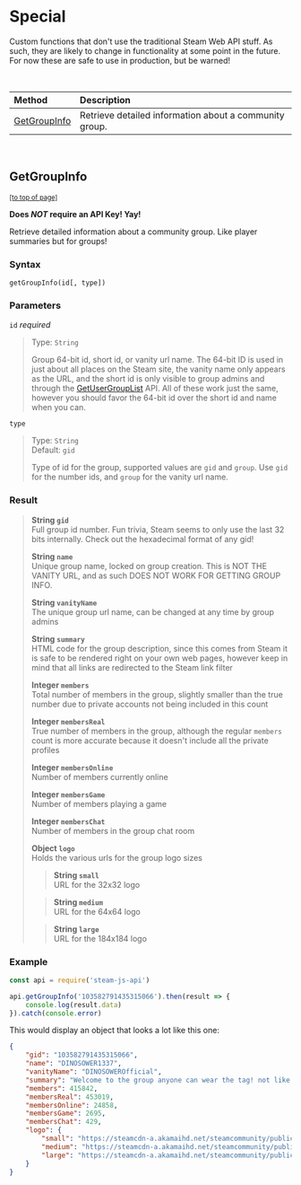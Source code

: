# Special

Custom functions that don't use the traditional Steam Web API stuff. As such, they are likely to change in functionality at some point in the future. For now these are safe to use in production, but be warned!

<br />

| Method | Description |
| :--- | :--- |
| [GetGroupInfo](#GetGroupInfo) | Retrieve detailed information about a community group. |

<br />

## GetGroupInfo
<sub>[[to top of page]](#Special)</sub>

**Does *NOT* require an API Key! Yay!**

Retrieve detailed information about a community group. Like player summaries but for groups!
### Syntax
`getGroupInfo(id[, type])`
### Parameters

`id` *required*
> Type: `String`  
>  
> Group 64-bit id, short id, or vanity url name. The 64-bit ID is used in just about all places on the Steam site, the vanity name only appears as the URL, and the short id is only visible to group admins and through the [GetUserGroupList](ISteamUser#GetUserGroupList) API. All of these work just the same, however you should favor the 64-bit id over the short id and name when you can.

`type`
> Type: `String`  
> Default: `gid`  
>  
> Type of id for the group, supported values are `gid` and `group`. Use `gid` for the number ids, and `group` for the vanity url name.


### Result

> **String `gid`**  
> Full group id number. Fun trivia, Steam seems to only use the last 32 bits internally. Check out the hexadecimal format of any gid!  
>  
> **String `name`**  
> Unique group name, locked on group creation. This is NOT THE VANITY URL, and as such DOES NOT WORK FOR GETTING GROUP INFO.  
>  
> **String `vanityName`**  
> The unique group url name, can be changed at any time by group admins  
>  
> **String `summary`**  
> HTML code for the group description, since this comes from Steam it is safe to be rendered right on your own web pages, however keep in mind that all links are redirected to the Steam link filter  
>  
> **Integer `members`**  
> Total number of members in the group, slightly smaller than the true number due to private accounts not being included in this count  
>  
> **Integer `membersReal`**  
> True number of members in the group, although the regular `members` count is more accurate because it doesn't include all the private profiles  
>  
> **Integer `membersOnline`**  
> Number of members currently online  
>  
> **Integer `membersGame`**  
> Number of members playing a game  
>  
> **Integer `membersChat`**  
> Number of members in the group chat room  
>  
> **Object `logo`**  
> Holds the various urls for the group logo sizes  
>> **String `small`**  
>> URL for the 32x32 logo  
>  
>> **String `medium`**  
>> URL for the 64x64 logo  
>  
>> **String `large`**  
>> URL for the 184x184 logo  
>  
>  

### Example

```javascript
const api = require('steam-js-api')

api.getGroupInfo('103582791435315066').then(result => {
    console.log(result.data)
}).catch(console.error)
```

This would display an object that looks a lot like this one:

```json
{
    "gid": "103582791435315066",
    "name": "DINOSOWER1337",
    "vanityName": "DINOSOWEROfficial",
    "summary": "Welcome to the group anyone can wear the tag! not like I can stop em :)<br><br>There's only two types of players in dinosower. Cheaters and people who arent better than me.",
    "members": 415842,
    "membersReal": 453019,
    "membersOnline": 24858,
    "membersGame": 2695,
    "membersChat": 429,
    "logo": {
        "small": "https://steamcdn-a.akamaihd.net/steamcommunity/public/images/avatars/ea/eafb277c3504bf10fe6d800d96ea074516a47f4e.jpg",
        "medium": "https://steamcdn-a.akamaihd.net/steamcommunity/public/images/avatars/ea/eafb277c3504bf10fe6d800d96ea074516a47f4e_medium.jpg",
        "large": "https://steamcdn-a.akamaihd.net/steamcommunity/public/images/avatars/ea/eafb277c3504bf10fe6d800d96ea074516a47f4e_full.jpg"
    }
}
```

